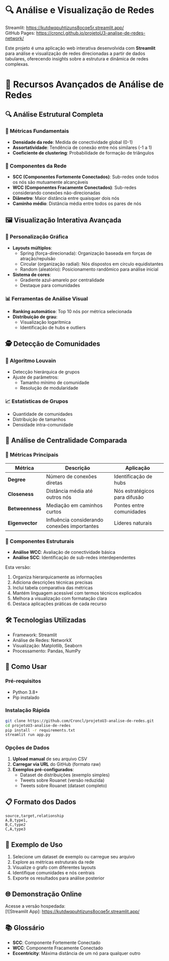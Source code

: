 # 🔍 Análise e Visualização de Redes
Streamlit: https://kutdwqpuhtjzuns8ocqe5r.streamlit.app/  
GitHub Pages: https://croncl.github.io/projetoU3-analise-de-redes-network/

Este projeto é uma aplicação web interativa desenvolvida com **Streamlit** para análise e visualização de redes direcionadas a partir de dados tabulares, oferecendo insights sobre a estrutura e dinâmica de redes complexas.

# 🌟 Recursos Avançados de Análise de Redes

## 🔍 Análise Estrutural Completa
### 📐 Métricas Fundamentais
- **Densidade da rede**: Medida de conectividade global (0-1)
- **Assortatividade**: Tendência de conexão entre nós similares (-1 a 1)
- **Coeficiente de clustering**: Probabilidade de formação de triângulos

### 🧩 Componentes da Rede
- **SCC (Componentes Fortemente Conectados)**: Sub-redes onde todos os nós são mutuamente alcançáveis
- **WCC (Componentes Fracamente Conectados)**: Sub-redes considerando conexões não-direcionadas
- **Diâmetro**: Maior distância entre quaisquer dois nós
- **Caminho médio**: Distância média entre todos os pares de nós

## 🖼️ Visualização Interativa Avançada
### 🎨 Personalização Gráfica
- **Layouts múltiplos**: 
  - Spring (força-direcionada): Organização baseada em forças de atração/repulsão
  - Circular (organização radial): Nós dispostos em círculo equidistantes
  - Random (aleatório): Posicionamento randômico para análise inicial
- **Sistema de cores**: 
  - Gradiente azul-amarelo por centralidade
  - Destaque para comunidades

### 📊 Ferramentas de Análise Visual
- **Ranking automático**: Top 10 nós por métrica selecionada
- **Distribuição de grau**: 
  - Visualização logarítmica
  - Identificação de hubs e outliers

## 🕵️ Detecção de Comunidades
### 🔬 Algoritmo Louvain
- Detecção hierárquica de grupos
- Ajuste de parâmetros:
  - Tamanho mínimo de comunidade
  - Resolução de modularidade

### 📈 Estatísticas de Grupos
- Quantidade de comunidades
- Distribuição de tamanhos
- Densidade intra-comunidade

## 📌 Análise de Centralidade Comparada
### 🎯 Métricas Principais
| Métrica | Descrição | Aplicação |
|---------|-----------|-----------|
| **Degree** | Número de conexões diretas | Identificação de hubs |
| **Closeness** | Distância média até outros nós | Nós estratégicos para difusão |
| **Betweenness** | Mediação em caminhos curtos | Pontes entre comunidades |
| **Eigenvector** | Influência considerando conexões importantes | Líderes naturais |

### 🔗 Componentes Estruturais
- **Análise WCC**: Avaliação de conectividade básica
- **Análise SCC**: Identificação de sub-redes interdependentes

Esta versão:
1. Organiza hierarquicamente as informações
2. Adiciona descrições técnicas precisas
3. Inclui tabela comparativa das métricas
4. Mantém linguagem acessível com termos técnicos explicados
5. Melhora a visualização com formatação clara
6. Destaca aplicações práticas de cada recurso

## 🛠 Tecnologias Utilizadas
 - Framework: Streamlit
 - Análise de Redes: NetworkX
 - Visualização: Matplotlib, Seaborn
 - Processamento: Pandas, NumPy

## 🚀 Como Usar

### Pré-requisitos
- Python 3.8+
- Pip instalado

### Instalação Rápida
```bash
git clone https://github.com/Croncl/projetoU3-analise-de-redes.git
cd projetoU3-analise-de-redes
pip install -r requirements.txt
streamlit run app.py
```

### Opções de Dados
1. **Upload manual** de seu arquivo CSV
2. **Carregar via URL** do GitHub (formato raw)
3. **Exemplos pré-configurados**:
   - Dataset de distribuições (exemplo simples)
   - Tweets sobre Rouanet (versão reduzida)
   - Tweets sobre Rouanet (dataset completo)

## 📋 Formato dos Dados
```csv
source,target,relationship
A,B,type1, 
B,C,type2
C,A,type3
```

## 📌 Exemplo de Uso
1. Selecione um dataset de exemplo ou carregue seu arquivo
2. Explore as métricas estruturais da rede
3. Visualize o grafo com diferentes layouts
4. Identifique comunidades e nós centrais
5. Exporte os resultados para análise posterior

## 🌐 Demonstração Online
Acesse a versão hospedada:  
[![Streamlit App]: https://kutdwqpuhtjzuns8ocqe5r.streamlit.app/

## 📚 Glossário
- **SCC**: Componente Fortemente Conectado
- **WCC**: Componente Fracamente Conectado
- **Eccentricity**: Máxima distância de um nó para qualquer outro
